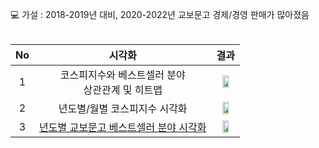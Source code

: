 💻 가설 : 2018-2019년 대비, 2020-2022년 교보문고 경제/경영 판매가 많아졌음
<br>
<br>

|No |시각화 |결과 |
|:---:|:-------------------:|:-------------------:|
|1 |코스피지수와 베스트셀러 분야<br> 상관관계 및 히트맵 |<img src = "https://user-images.githubusercontent.com/96412996/211837351-26548036-5851-4788-9bf6-cf5071728d1b.png" width="60%" height="60%"> |
|2 |년도별/월별 코스피지수 시각화 |<img src = "https://user-images.githubusercontent.com/96412996/211838140-6fc5f553-6732-4dc0-864f-ab4af228ef73.png" width="60%" height="60%"> |
|3 |[년도별 교보문고 베스트셀러 분야 시각화](https://github.com/teng-ny/Analyst_service/blob/main/request1/%EC%BD%94%EB%A1%9C%EB%82%98%20%EB%B2%A0%EC%8A%A4%ED%8A%B8%EC%85%80%EB%9F%AC%20%EC%8B%9C%EA%B0%81%ED%99%94.ipynb) |<img src = "https://user-images.githubusercontent.com/96412996/211838256-b4122ccc-615c-4323-832c-d18d01120cfd.png" width="60%" height="60%"> |

